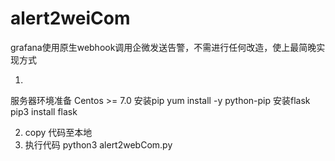 # alert2weiCom
grafana使用原生webhook调用企微发送告警，不需进行任何改造，使上最简晚实现方式

1.
服务器环境准备
Centos >= 7.0
安装pip
yum install -y python-pip
安装flask
pip3 install flask

2. copy 代码至本地
3. 执行代码 python3 alert2webCom.py


